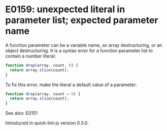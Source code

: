 # E0159: unexpected literal in parameter list; expected parameter name

A function parameter can be a variable name, an array destructuring, or an
object destructuring. It is a syntax error for a function parameter list to
contain a number literal:

```javascript
function drop(array, count, 0) {
  return array.slice(count);
}
```

To fix this error, make the literal a default value of a parameter:

```javascript
function drop(array, count = 0) {
  return array.slice(count);
}
```

See also: E0151

Introduced in quick-lint-js version 0.3.0.

